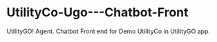 # UtilityCo-Ugo---Chatbot-Front
UtilityGO! Agent. Chatbot Front end for Demo UtilityCo in UtilityGO app.

